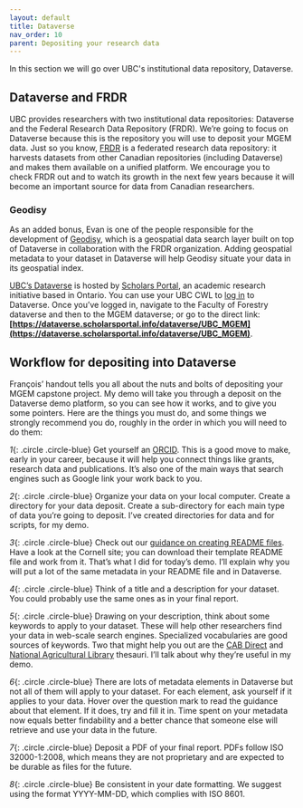 ```yaml
---
layout: default
title: Dataverse
nav_order: 10
parent: Depositing your research data
---
```


In this section we will go over UBC's institutional data repository, Dataverse.

## Dataverse and FRDR

UBC provides researchers with two institutional data repositories: Dataverse and the Federal Research Data Repository (FRDR). We’re going to focus on Dataverse because this is the repository you will use to deposit your MGEM data. Just so you know, [FRDR](https://www.frdr-dfdr.ca/repo/) is a federated research data repository: it harvests datasets from other Canadian repositories (including Dataverse) and makes them available on a unified platform. We encourage you to check FRDR out and to watch its growth in the next few years because it will become an important source for data from Canadian researchers.

### Geodisy

As an added bonus, Evan is one of the people responsible for the development of [Geodisy](https://geo.frdr-dfdr.ca/), which is a geospatial data search layer built on top of Dataverse in collaboration with the FRDR organization. Adding geospatial metadata to your dataset in Dataverse will help Geodisy situate your data in its geospatial index.

[UBC’s Dataverse](https://dataverse.scholarsportal.info/) is hosted by [Scholars Portal](https://scholarsportal.info/), an academic research initiative based in Ontario. You can use your UBC CWL to [log in](https://dataverse.scholarsportal.info/loginpage.xhtml) to Dataverse. Once you’ve logged in, navigate to the Faculty of Forestry dataverse and then to the MGEM dataverse; or go to the direct link: **[https://dataverse.scholarsportal.info/dataverse/UBC_MGEM](https://dataverse.scholarsportal.info/dataverse/UBC_MGEM)**.

## Workflow for depositing into Dataverse

François’ handout tells you all about the nuts and bolts of depositing your MGEM capstone project. My demo will take you through a deposit on the Dataverse demo platform, so you can see how it works, and to give you some pointers. Here are the things you must do, and some things we strongly recommend you do, roughly in the order in which you will need to do them:

_1_{: .circle .circle-blue} Get yourself an [ORCID](https://orcid.org/). This is a good move to make, early in your career, because it will help you connect things like grants, research data and publications. It’s also one of the main ways that search engines such as Google link your work back to you.

_2_{: .circle .circle-blue} Organize your data on your local computer. Create a directory for your data deposit. Create a sub-directory for each main type of data you’re going to deposit. I’ve created directories for data and for scripts, for my demo.

_3_{: .circle .circle-blue} Check out our [guidance on creating README files](https://researchdata-06oct2014.sites.olt.ubc.ca/files/2020/04/QuickGuide_UBC_readme_v1.0_20200427.pdf). Have a look at the Cornell site; you can download their template README file and work from it. That’s what I did for today’s demo. I’ll explain why you will put a lot of the same metadata in your README file and in Dataverse.

_4_{: .circle .circle-blue} Think of a title and a description for your dataset. You could probably use the same ones as in your final report.

_5_{: .circle .circle-blue} Drawing on your description, think about some keywords to apply to your dataset. These will help other researchers find your data in web-scale search engines. Specialized vocabularies are good sources of keywords. Two that might help you out are the [CAB Direct](https://resources.library.ubc.ca/page.php?details=cab-direct&id=107) and [National Agricultural Library](https://agclass.nal.usda.gov/thesaurus-search) thesauri. I’ll talk about why they’re useful in my demo.

_6_{: .circle .circle-blue} There are lots of metadata elements in Dataverse but not all of them will apply to your dataset. For each element, ask yourself if it applies to your data. Hover over the question mark to read the guidance about that element. If it does, try and fill it in. Time spent on your metadata now equals better findability and a better chance that someone else will retrieve and use your data in the future.

_7_{: .circle .circle-blue} Deposit a PDF of your final report. PDFs follow ISO 32000-1:2008, which means they are not proprietary and are expected to be durable as files for the future.

_8_{: .circle .circle-blue} Be consistent in your date formatting. We suggest using the format YYYY-MM-DD, which complies with ISO 8601.
